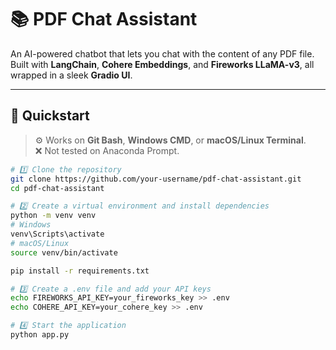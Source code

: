 # 📚 PDF Chat Assistant

An AI-powered chatbot that lets you chat with the content of any PDF file.  
Built with **LangChain**, **Cohere Embeddings**, and **Fireworks LLaMA-v3**, all wrapped in a sleek **Gradio UI**.

---

## 🚀 Quickstart

> ⚙️ Works on **Git Bash**, **Windows CMD**, or **macOS/Linux Terminal**.  
> ❌ Not tested on Anaconda Prompt.

```bash
# 1️⃣ Clone the repository
git clone https://github.com/your-username/pdf-chat-assistant.git
cd pdf-chat-assistant

# 2️⃣ Create a virtual environment and install dependencies
python -m venv venv
# Windows
venv\Scripts\activate
# macOS/Linux
source venv/bin/activate

pip install -r requirements.txt

# 3️⃣ Create a .env file and add your API keys
echo FIREWORKS_API_KEY=your_fireworks_key >> .env
echo COHERE_API_KEY=your_cohere_key >> .env

# 4️⃣ Start the application
python app.py
